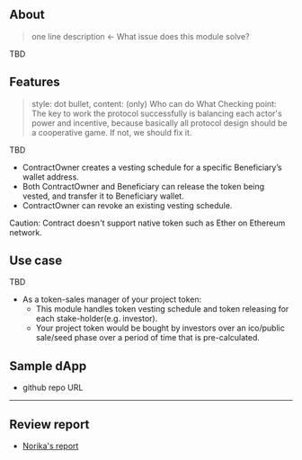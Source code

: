 ## About
> one line description ← What issue does this module solve?

TBD

## Features

> style: dot bullet, content: (only) Who can do What
> Checking point: The key to work the protocol successfully is balancing each actor's power and incentive, because basically all protocol design should be a cooperative game. If not, we should fix it.

TBD

- ContractOwner creates a vesting schedule for a specific Beneficiary’s wallet address.
- Both ContractOwner and Beneficiary can release the token being vested, and transfer it to Beneficiary wallet.
- ContractOwner can revoke an existing vesting schedule.

Caution: Contract doesn't support native token such as Ether on Ethereum network.

## Use case

TBD

- As a token-sales manager of your project token:
    - This module handles token vesting schedule and token releasing for each stake-holder(e.g. investor).
    - Your project token would be bought by investors over an ico/public sale/seed phase over a period of time that is pre-calculated.

## Sample dApp
- github repo URL

---
## Review report
- [Norika's report](https://github.com/suricata3838/bunzz-Vesting-module)
